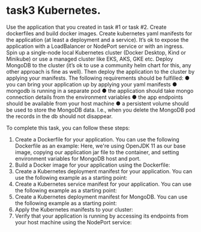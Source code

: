 # task3  Kubernetes.

Use the application that you created in task #1 or task #2. Create dockerfiles and build docker
images. Create kubernetes yaml manifests for the application (at least a deployment and a
service). It’s ok to expose the application with a LoadBalancer or NodePort service or with an
ingress. Spin up a single-node local Kubernetes cluster (Docker Desktop, Kind or Minikube) or
use a managed cluster like EKS, AKS, GKE etc. Deploy MongoDB to the cluster (it’s ok to use a
community helm chart for this, any other approach is fine as well). Then deploy the application
to the cluster by applying your manifests. The following requirements should be fulfilled:
● you can bring your application up by applying your yaml manifests
● mongodb is running in a separate pod
● the application should take mongo connection details from the environment variables
● the app endpoints should be available from your host machine
● a persistent volume should be used to store the MongoDB data. I.e., when you delete
the MongoDB pod the records in the db should not disappear.

To complete this task, you can follow these steps:

1. Create a Dockerfile for your application. You can use the following Dockerfile as an example:
        Here, we're using OpenJDK 11 as our base image, copying our application jar file to the container, and setting environment variables for MongoDB host and port.
2. Build a Docker image for your application using the Dockerfile:
3. Create a Kubernetes deployment manifest for your application. You can use the following example as a starting point:
4. Create a Kubernetes service manifest for your application. You can use the following example as a starting point:
5. Create a Kubernetes deployment manifest for MongoDB. You can use the following example as a starting point:
6. Apply the Kubernetes manifests to your cluster:
7. Verify that your application is running by accessing its endpoints from your host machine using the NodePort service:
